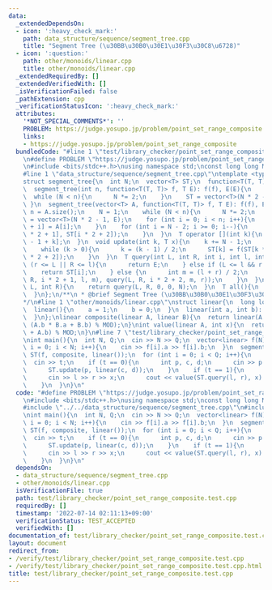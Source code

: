 ```yaml
---
data:
  _extendedDependsOn:
  - icon: ':heavy_check_mark:'
    path: data_structure/sequence/segment_tree.cpp
    title: "Segment Tree (\u30BB\u30B0\u30E1\u30F3\u30C8\u6728)"
  - icon: ':question:'
    path: other/monoids/linear.cpp
    title: other/monoids/linear.cpp
  _extendedRequiredBy: []
  _extendedVerifiedWith: []
  _isVerificationFailed: false
  _pathExtension: cpp
  _verificationStatusIcon: ':heavy_check_mark:'
  attributes:
    '*NOT_SPECIAL_COMMENTS*': ''
    PROBLEM: https://judge.yosupo.jp/problem/point_set_range_composite
    links:
    - https://judge.yosupo.jp/problem/point_set_range_composite
  bundledCode: "#line 1 \"test/library_checker/point_set_range_composite.test.cpp\"\
    \n#define PROBLEM \"https://judge.yosupo.jp/problem/point_set_range_composite\"\
    \n#include <bits/stdc++.h>\nusing namespace std;\nconst long long MOD = 998244353;\n\
    #line 1 \"data_structure/sequence/segment_tree.cpp\"\ntemplate <typename T>\n\
    struct segment_tree{\n  int N;\n  vector<T> ST;\n  function<T(T, T)> f;\n  T E;\n\
    \  segment_tree(int n, function<T(T, T)> f, T E): f(f), E(E){\n    N = 1;\n  \
    \  while (N < n){\n      N *= 2;\n    }\n    ST = vector<T>(N * 2 - 1, E);\n \
    \ }\n  segment_tree(vector<T> A, function<T(T, T)> f, T E): f(f), E(E){\n    int\
    \ n = A.size();\n    N = 1;\n    while (N < n){\n      N *= 2;\n    }\n    ST\
    \ = vector<T>(N * 2 - 1, E);\n    for (int i = 0; i < n; i++){\n      ST[N - 1\
    \ + i] = A[i];\n    }\n    for (int i = N - 2; i >= 0; i--){\n      ST[i] = f(ST[i\
    \ * 2 + 1], ST[i * 2 + 2]);\n    }\n  }\n  T operator [](int k){\n    return ST[N\
    \ - 1 + k];\n  }\n  void update(int k, T x){\n    k += N - 1;\n    ST[k] = x;\n\
    \    while (k > 0){\n      k = (k - 1) / 2;\n      ST[k] = f(ST[k * 2 + 1], ST[k\
    \ * 2 + 2]);\n    }\n  }\n  T query(int L, int R, int i, int l, int r){\n    if\
    \ (r <= L || R <= l){\n      return E;\n    } else if (L <= l && r <= R){\n  \
    \    return ST[i];\n    } else {\n      int m = (l + r) / 2;\n      return f(query(L,\
    \ R, i * 2 + 1, l, m), query(L, R, i * 2 + 2, m, r));\n    }\n  }\n  T query(int\
    \ L, int R){\n    return query(L, R, 0, 0, N);\n  }\n  T all(){\n    return ST[0];\n\
    \  }\n};\n/**\n * @brief Segment Tree (\u30BB\u30B0\u30E1\u30F3\u30C8\u6728)\n\
    */\n#line 1 \"other/monoids/linear.cpp\"\nstruct linear{\n  long long a, b;\n\
    \  linear(){\n    a = 1;\n    b = 0;\n  }\n  linear(int a, int b): a(a), b(b){\n\
    \  }\n};\nlinear composite(linear A, linear B){\n  return linear(A.a * B.a % MOD,\
    \ (A.b * B.a + B.b) % MOD);\n}\nint value(linear A, int x){\n  return (A.a * x\
    \ + A.b) % MOD;\n}\n#line 7 \"test/library_checker/point_set_range_composite.test.cpp\"\
    \nint main(){\n  int N, Q;\n  cin >> N >> Q;\n  vector<linear> f(N);\n  for (int\
    \ i = 0; i < N; i++){\n    cin >> f[i].a >> f[i].b;\n  }\n  segment_tree<linear>\
    \ ST(f, composite, linear());\n  for (int i = 0; i < Q; i++){\n    int t;\n  \
    \  cin >> t;\n    if (t == 0){\n      int p, c, d;\n      cin >> p >> c >> d;\n\
    \      ST.update(p, linear(c, d));\n    }\n    if (t == 1){\n      int l, r, x;\n\
    \      cin >> l >> r >> x;\n      cout << value(ST.query(l, r), x) << endl;\n\
    \    }\n  }\n}\n"
  code: "#define PROBLEM \"https://judge.yosupo.jp/problem/point_set_range_composite\"\
    \n#include <bits/stdc++.h>\nusing namespace std;\nconst long long MOD = 998244353;\n\
    #include \"../../data_structure/sequence/segment_tree.cpp\"\n#include \"../../other/monoids/linear.cpp\"\
    \nint main(){\n  int N, Q;\n  cin >> N >> Q;\n  vector<linear> f(N);\n  for (int\
    \ i = 0; i < N; i++){\n    cin >> f[i].a >> f[i].b;\n  }\n  segment_tree<linear>\
    \ ST(f, composite, linear());\n  for (int i = 0; i < Q; i++){\n    int t;\n  \
    \  cin >> t;\n    if (t == 0){\n      int p, c, d;\n      cin >> p >> c >> d;\n\
    \      ST.update(p, linear(c, d));\n    }\n    if (t == 1){\n      int l, r, x;\n\
    \      cin >> l >> r >> x;\n      cout << value(ST.query(l, r), x) << endl;\n\
    \    }\n  }\n}\n"
  dependsOn:
  - data_structure/sequence/segment_tree.cpp
  - other/monoids/linear.cpp
  isVerificationFile: true
  path: test/library_checker/point_set_range_composite.test.cpp
  requiredBy: []
  timestamp: '2022-07-14 02:11:13+09:00'
  verificationStatus: TEST_ACCEPTED
  verifiedWith: []
documentation_of: test/library_checker/point_set_range_composite.test.cpp
layout: document
redirect_from:
- /verify/test/library_checker/point_set_range_composite.test.cpp
- /verify/test/library_checker/point_set_range_composite.test.cpp.html
title: test/library_checker/point_set_range_composite.test.cpp
---
```

